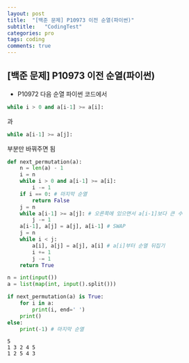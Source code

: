 ```yaml
---
layout: post
title:  "[백준 문제] P10973 이전 순열(파이썬)"
subtitle:   "CodingTest"
categories: pro
tags: coding
comments: true
---
```


## [백준 문제] P10973 이전 순열(파이썬)

- P10972 다음 순열 파이썬 코드에서 
```python
while i > 0 and a[i-1] >= a[i]:
```  
과  
  
```python
while a[i-1] >= a[j]: 
```
부분만 바꿔주면 됨

```python
def next_permutation(a):
    n = len(a) - 1
    i = n
    while i > 0 and a[i-1] >= a[i]:
        i -= 1
    if i == 0: # 마지막 순열
        return False
    j = n
    while a[i-1] >= a[j]: # 오른쪽에 있으면서 a[i-1]보다 큰 수
        j -= 1
    a[i-1], a[j] = a[j], a[i-1] # SWAP
    j = n
    while i < j:
        a[i], a[j] = a[j], a[i] # a[i]부터 순열 뒤집기
        i += 1
        j -= 1
    return True

n = int(input())
a = list(map(int, input().split()))

if next_permutation(a) is True:
    for i in a:
        print(i, end=' ')
    print()
else:
    print(-1) # 마지막 순열
```

    5
    1 3 2 4 5
    1 2 5 4 3 
